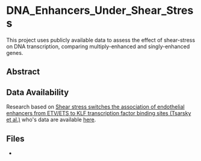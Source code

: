 # DNA_Enhancers_Under_Shear_Stress
This project uses publicly available data to assess the effect of shear-stress on DNA transcription, comparing multiply-enhanced and singly-enhanced genes.

## Abstract


## Data Availability
Research based on [Shear stress switches the association of endothelial enhancers from ETV/ETS to KLF transcription factor binding sites (Tsarsky et al.)](https://www.nature.com/articles/s41598-022-08645-8#data-availability) who's data are available [here](https://www.ncbi.nlm.nih.gov/geo/query/acc.cgi?acc=GSE198221).

## Files
- 
